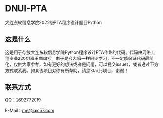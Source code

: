 # DNUI-PTA

大连东软信息学院2022级PTA程序设计题目Python

## 这是什么

这是用于存放大连东软信息学院Python程序设计PTA作业的代码。代码由网络工程专业22001班王曲编写。由于是和大家一样同步学习，不一定能保证代码最简化，仅供大家参考，如有更好的想法或者是问题，可以提交issues，或者通过下方方式联系我。如果该项目对你有所帮助，请您Star此项目，谢谢！

## 联系方式

QQ：2692772019

E-Mail：me@iam57.com

